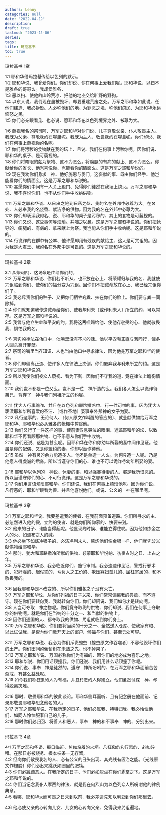 ```yaml
---
authors: Lenny
categories: null
date: "2022-04-19"
description: 
draft: true
lastmod: "2023-12-06"
series:
tags: 
title: 玛拉基书
toc: true
---
```


<!--more-->

玛拉基书 1章  

1:1 耶和华借玛拉基传给以色列的默示。  
1:2 耶和华说、我曾爱你们。你们却说、你在何事上爱我们呢。耶和华说、以扫不是雅各的哥哥么。我却爱雅各、  
1:3 恶以扫、使他的山岭荒凉、把他的地业交给旷野的野狗。  
1:4 以东人说、我们现在虽被毁坏、却要重建荒废之处。万军之耶和华如此说、任他们建造、我必拆毁。人必称他们的地、为罪恶之境、称他们的民、为耶和华永远恼怒之民。  
1:5 你们必亲眼看见、也必说、愿耶和华在以色列境界之外、被尊为大。  

1:6 藐视我名的祭司阿、万军之耶和华对你们说、儿子尊敬父亲、仆人敬畏主人。我既为父亲、尊敬我的在哪里呢。我既为主人、敬畏我的在哪里呢。你们却说、我们在何事上藐视你的名呢。  
1:7 你们将污秽的食物献在我的坛上、且说、我们在何事上污秽你呢。因你们说、耶和华的桌子、是可藐视的。  
1:8 你们将瞎眼的献为祭物、这不为恶么。将瘸腿的有病的献上、这不为恶么。你献给你的省长、他岂喜悦你、岂能看你的情面么。这是万军之耶和华说的。  
1:9 现在我劝你们恳求　神、他好施恩与我们。这妄献的事、既由你们经手、他岂能看你们的情面么。这是万军之耶和华说的。  
1:10 甚愿你们中间有一人关上殿门、免得你们徒然在我坛上烧火。万军之耶和华说、我不喜悦你们、也不从你们手中收纳供物。  

1:11 万军之耶和华说、从日出之地到日落之处、我的名在外邦中必尊为大。在各处、人必奉我的名烧香、献洁净的供物。因为我的名在外邦中必尊为大。  
1:12 你们却亵渎我的名、说、耶和华的桌子是污秽的、其上的食物是可藐视的。  
1:13 你们又说、这些事何等烦琐。并嗤之以鼻。这是万军之耶和华说的。你们把抢夺的、瘸腿的、有病的、拿来献上为祭。我岂能从你们手中收纳呢。这是耶和华说的。  
1:14 行诡诈的在群中有公羊、他许愿却用有残疾的献给主、这人是可咒诅的。因为我是大君王、我的名在外邦中是可畏的。这是万军之耶和华说的。  

------------------------------------------

玛拉基书 2章  

2:1 众祭司阿、这诫命是传给你们的。  
2:2 万军之耶和华说、你们若不听从、也不放在心上、将荣耀归与我的名、我就使咒诅临到你们、使你们的福分变为咒诅。因你们不把诫命放在心上、我已经咒诅你们了。  
2:3 我必斥责你们的种子、又把你们牺牲的粪、抹在你们的脸上。你们要与粪一同除掉。  
2:4 你们就知道我传这诫命给你们、使我与利未〔或作利未人〕所立的约、可以常存。这是万军之耶和华说的。  
2:5 我曾与他立生命和平安的约。我将这两样赐给他、使他存敬畏的心、他就敬畏我、惧怕我的名。  

2:6 真实的律法在他口中、他嘴里没有不义的话。他以平安和正直与我同行、使多人回头离开罪孽。  
2:7 祭司的嘴里当存知识、人也当由他口中寻求律法、因为他是万军之耶和华的使者。  
2:8 你们却偏离正道、使许多人在律法上跌倒。你们废弃我与利未所立的约。这是万军之耶和华说的。  
2:9 所以我使你们被众人藐视、看为下贱、因你们不守我的道、竟在律法上瞻徇情面。  
2:10 我们岂不都是一位父么。岂不是一位　神所造的么。我们各人怎么以诡诈待弟兄、背弃了　神与我们列祖所立的约呢。  

2:11 犹大人行事诡诈、并且在以色列和耶路撒冷中、行一件可憎的事。因为犹大人亵渎耶和华所喜爱的圣洁、〔或作圣地〕娶事奉外邦神的女子为妻。  
2:12 凡行这事的、无论何人、〔何人原文作叫醒的答应的〕、就是献供物给万军之耶和华、耶和华也必从雅各的帐棚中剪除他。  
2:13 你们又行了一件这样的事、使前妻叹息哭泣的眼泪、遮盖耶和华的坛、以致耶和华不再看顾那供物、也不乐意从你们手中收纳。  
2:14 你们还说、这是为甚么呢。因耶和华在你和你幼年所娶的妻中间作见证。他虽是你的配偶、又是你盟约的妻、你却以诡诈待他。  
2:15 虽然　神有灵的余力能造多人、他不是单造一人么。为何只造一人呢。乃是他愿人得虔诚的后裔。所以当谨守你们的心、谁也不可以诡诈待幼年所娶的妻。  

2:16 耶和华以色列的　神说、休妻的事、和以强暴待妻的人、都是我所恨恶的。所以当谨守你们的心、不可行诡诈。这是万军之耶和华说的。  
2:17 你们用言语烦琐耶和华。你们还说、我们在何事上烦琐他呢。因为你们说、凡行恶的、耶和华眼看为善、并且他喜悦他们。或说、公义的　神在哪里呢。  

------------------------------------------

玛拉基书 3章  

3:1 万军之耶和华说、我要差遣我的使者、在我前面预备道路。你们所寻求的主、必忽然进入他的殿。立约的使者、就是你们所仰慕的、快要来到。  
3:2 他来的日子、谁能当得起呢。他显现的时候、谁能立得住呢。因为他如炼金之人的火、如漂布之人的碱。  
3:3 他必坐下如炼净银子的、必洁净利未人、熬炼他们像金银一样、他们就凭公义献供物给耶和华。  
3:4 那时、犹大和耶路撒冷所献的供物、必蒙耶和华悦纳、彷彿古时之日、上古之年。  
3:5 万军之耶和华说、我必临近你们、施行审判。我必速速作见证、警戒行邪术的、犯奸淫的、起假誓的、亏负人之工价的、欺压寡妇孤儿的、屈枉寄居的、和不敬畏我的。  

3:6 因我耶和华是不改变的、所以你们雅各之子没有灭亡。  
3:7 万军之耶和华说、从你们列祖的日子以来、你们常常偏离我的典章、而不遵守。现在你们要转向我、我就转向你们。你们却问说、我们如何才是转向呢。  
3:8 人岂可夺取　神之物呢。你们竟夺取我的供物、你们却说、我们在何事上夺取你的供物呢。就是你们在当纳的十分之一、和当献的供物上。  
3:9 因你们通国的人、都夺取我的供物、咒诅就临到你们身上。  
3:10 万军之耶和华说、你们要将当纳的十分之一、全然送入仓库、使我家有粮、以此试试我、是否为你们敞开天上的窗户、倾福与你们、甚至无处可容。  

3:11 万军之耶和华说、我必为你们斥责蝗虫〔蝗虫原文作吞噬者〕不容他毁坏你们的土产。你们田间的葡萄树在未熟之先、也不掉果子。  
3:12 万军之耶和华说、万国必称你们为有福的、因你们的地必成为喜乐之地。  
3:13 耶和华说、你们用话顶撞我。你们还说、我们用甚么话顶撞了你呢。  
3:14 你们说、事奉　神是徒然的。遵守　神所吩咐的、在万军之耶和华面前苦苦斋戒、有甚么益处呢。  
3:15 如今我们称狂傲的人为有福。并且行恶的人得建立。他们虽然试探　神、却得脱离灾难。  

3:16 那时、敬畏耶和华的彼此谈论。耶和华侧耳而听、且有记念册在他面前、记录那敬畏耶和华思念他名的人。  
3:17 万军之耶和华说、在我所定的日子、他们必属我、特特归我。我必怜恤他们、如同人怜恤服事自己的儿子。  
3:18 那时你们必归回、将善人和恶人、事奉　神的和不事奉　神的、分别出来。  

------------------------------------------

玛拉基书 4章  

4:1 万军之耶和华说、那日临近、势如烧着的火炉。凡狂傲的和行恶的、必如碎稓。在那日必被烧尽、根本枝条一无存留。  
4:2 但向你们敬畏我名的人、必有公义的日头出现、其光线有医治之能。〔光线原文作翅膀〕你们必出来跳跃如圈里的肥犊。  
4:3 你们必践踏恶人。在我所定的日子、他们必如灰尘在你们脚掌之下。这是万军之耶和华说的。  
4:4 你们当记念我仆人摩西的律法、就是我在何烈山为以色列众人所吩咐他的律例典章。  
4:5 看哪、耶和华大而可畏之日未到以前、我必差遣先知以利亚到你们那里去。  

4:6 他必使父亲的心转向儿女、儿女的心转向父亲、免得我来咒诅遍地。  

